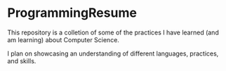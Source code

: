 # ProgrammingResume

This repository is a colletion of some of the practices I have learned (and am learning) about Computer Science. 

I plan on showcasing an understanding of different languages, practices, and skills.




